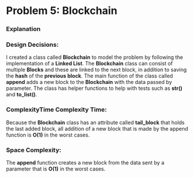 # Problem 5: Blockchain
### Explanation
### Design Decisions:
I created a class called **Blockchain** to model the problem by following the implementation of a **Linked List**. The **Blockchain** class can consist of multiple **Blocks** and these are linked to the next block, in addition to saving the **hash** of the **previous block**. The main function of the class called **append** adds a new block to the **Blockchain** with the data passed by parameter. The class has helper functions to help with tests such as **__str__()**  and **to_list()**.

### ComplexityTime Complexity Time:
Because the **Blockchain** class has an attribute called **tail_block** that holds the last added block, all addition of a new block that is made by the append function is **O(1)** in the worst cases.

### Space Complexity:
The **append** function creates a new block from the data sent by a parameter that is **O(1)** in the worst cases.